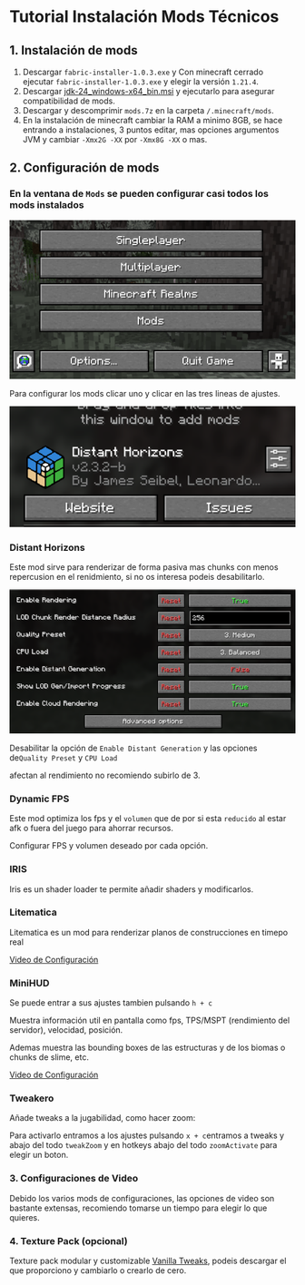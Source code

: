 # Tutorial Instalación Mods Técnicos

## 1. Instalación de mods

1. Descargar `fabric-installer-1.0.3.exe` y Con minecraft cerrado ejecutar `fabric-installer-1.0.3.exe` y elegir la versión `1.21.4`.
2. Descargar [jdk-24_windows-x64_bin.msi](https://www.oracle.com/es/java/technologies/downloads/#jdk24-windows) y ejecutarlo para asegurar compatibilidad de mods.
3. Descargar y descomprimir `mods.7z` en la carpeta `/.minecraft/mods`.
4. En la instalación de minecraft cambiar la RAM a minimo 8GB, se hace entrando a instalaciones, 3 puntos editar, mas opciones argumentos JVM y cambiar `-Xmx2G -XX` por `-Xmx8G -XX` o mas.

## 2. Configuración de mods

### En la ventana de `Mods` se pueden configurar casi todos los mods instalados

<img src="/imagenes/img_2.png" width="600"/>

Para configurar los mods clicar uno y clicar en las tres lineas de ajustes.

<img src="/imagenes/img_3.png" width="600"/>

### Distant Horizons

Este mod sirve para renderizar de forma pasiva mas chunks con menos repercusion en el renidmiento, si no os interesa
podeis desabilitarlo.


<img src="/imagenes/img_1.png" width="600"/>

Desabilitar la opción de `Enable Distant Generation` y las opciones de`Quality Preset` y `CPU Load`

afectan al rendimiento no recomiendo subirlo de 3.

### Dynamic FPS

Este mod optimiza los fps y el `volumen` que de por si esta `reducido` al estar afk o fuera del juego para ahorrar
recursos.

Configurar FPS y volumen deseado por cada opción.

### IRIS

Iris es un shader loader te permite añadir shaders y modificarlos.

### Litematica

Litematica es un mod para renderizar planos de construcciones en timepo real

[Video de Configuración](https://www.youtube.com/watch?v=0caS6AITTQE)

### MiniHUD

Se puede entrar a sus ajustes tambien pulsando `h + c`

Muestra información util en pantalla como fps, TPS/MSPT (rendimiento del servidor), velocidad, posición.

Ademas muestra las bounding boxes de las estructuras y de los biomas o chunks de slime, etc.

[Video de Configuración](https://www.youtube.com/watch?v=XLoiNwReI8I)

### Tweakero

Añade tweaks a la jugabilidad, como hacer zoom:

Para activarlo entramos a los ajustes pulsando `x + c`entramos a tweaks y abajo del todo `tweakZoom` y en hotkeys abajo
del todo `zoomActivate` para elegir un boton.

### 3. Configuraciones de Video

Debido los varios mods de configuraciones, las opciones de video son bastante extensas, recomiendo tomarse un tiempo
para elegir lo que quieres.

### 4. Texture Pack (opcional)

Texture pack modular y customizable [Vanilla Tweaks](https://vanillatweaks.net/picker/resource-packs/), podeis descargar el que proporciono y cambiarlo o crearlo de cero.
